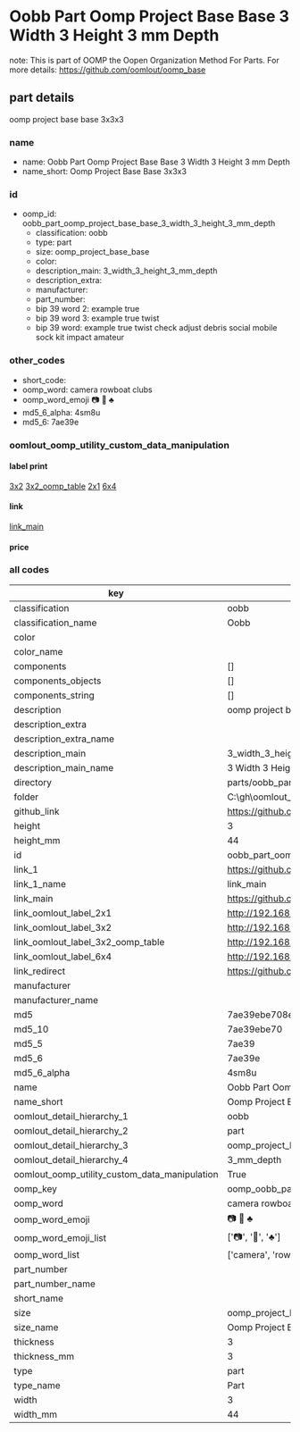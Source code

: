 # Oobb Part Oomp Project Base Base 3 Width 3 Height 3 mm Depth  

note: This is part of OOMP the Oopen Organization Method For Parts. For more details: https://github.com/oomlout/oomp_base

##  part details
  



oomp project base base 3x3x3



### name
* name: Oobb Part Oomp Project Base Base 3 Width 3 Height 3 mm Depth
* name_short: Oomp Project Base Base 3x3x3 
### id
* oomp_id: oobb_part_oomp_project_base_base_3_width_3_height_3_mm_depth
  * classification: oobb
  * type: part
  * size: oomp_project_base_base
  * color: 
  * description_main: 3_width_3_height_3_mm_depth
  * description_extra: 
  * manufacturer: 
  * part_number: 
  * bip 39 word 2: example true
  * bip 39 word 3: example true twist
  * bip 39 word: example true twist check adjust debris social mobile sock kit impact amateur

### other_codes
* short_code: 
* oomp_word: camera rowboat clubs
* oomp_word_emoji :camera: :rowboat: :clubs:
* md5_6_alpha: 4sm8u
* md5_6: 7ae39e






### oomlout_oomp_utility_custom_data_manipulation
#### label print
[3x2](http://192.168.1.245:1112/?label=oomp%204sm8u)
[3x2_oomp_table](http://192.168.1.108:1112/?label=oomp%204sm8u)
[2x1](http://192.168.1.242:1112/?label=oomp%204sm8u)
[6x4](http://192.168.1.55:1112/?label=oomp%204sm8u)    

#### link

[link_main](https://github.com/oomlout/oomlout_oobb_version_4_generated_parts/tree/main/navigation_oomp/oobb/part/oomp_project_base_base/3_width_3_height_3_mm_depth/part)                              

#### price







### all codes 
| key | value |  
| --- | --- |  
| classification | oobb |  
| classification_name | Oobb |  
| color |  |  
| color_name |  |  
| components | [] |  
| components_objects | [] |  
| components_string | [] |  
| description | oomp project base base 3x3x3 |  
| description_extra |  |  
| description_extra_name |  |  
| description_main | 3_width_3_height_3_mm_depth |  
| description_main_name | 3 Width 3 Height 3 mm Depth |  
| directory | parts/oobb_part_oomp_project_base_base_3_width_3_height_3_mm_depth |  
| folder | C:\gh\oomlout_oobb_version_4_generated_parts\parts\oobb_part_oomp_project_base_base_3_width_3_height_3_mm_depth |  
| github_link | https://github.com/oomlout/oomlout_oomp_part_src/tree/main/parts/oobb_part_oomp_project_base_base_3_width_3_height_3_mm_depth |  
| height | 3 |  
| height_mm | 44 |  
| id | oobb_part_oomp_project_base_base_3_width_3_height_3_mm_depth |  
| link_1 | https://github.com/oomlout/oomlout_oobb_version_4_generated_parts/tree/main/navigation_oomp/oobb/part/oomp_project_base_base/3_width_3_height_3_mm_depth/part |  
| link_1_name | link_main |  
| link_main | https://github.com/oomlout/oomlout_oobb_version_4_generated_parts/tree/main/navigation_oomp/oobb/part/oomp_project_base_base/3_width_3_height_3_mm_depth/part |  
| link_oomlout_label_2x1 | http://192.168.1.242:1112/?label=oomp%204sm8u |  
| link_oomlout_label_3x2 | http://192.168.1.245:1112/?label=oomp%204sm8u |  
| link_oomlout_label_3x2_oomp_table | http://192.168.1.108:1112/?label=oomp%204sm8u |  
| link_oomlout_label_6x4 | http://192.168.1.55:1112/?label=oomp%204sm8u |  
| link_redirect | https://github.com/oomlout/oomlout_oobb_version_4_generated_parts/tree/main/parts/oobb_oomp_project_base_base_03_03_03 |  
| manufacturer |  |  
| manufacturer_name |  |  
| md5 | 7ae39ebe708e79bce181c271d73a5273 |  
| md5_10 | 7ae39ebe70 |  
| md5_5 | 7ae39 |  
| md5_6 | 7ae39e |  
| md5_6_alpha | 4sm8u |  
| name | Oobb Part Oomp Project Base Base 3 Width 3 Height 3 mm Depth |  
| name_short | Oomp Project Base Base 3x3x3  |  
| oomlout_detail_hierarchy_1 | oobb |  
| oomlout_detail_hierarchy_2 | part |  
| oomlout_detail_hierarchy_3 | oomp_project_base_base |  
| oomlout_detail_hierarchy_4 | 3_mm_depth |  
| oomlout_oomp_utility_custom_data_manipulation | True |  
| oomp_key | oomp_oobb_part_oomp_project_base_base_3_width_3_height_3_mm_depth |  
| oomp_word | camera rowboat clubs |  
| oomp_word_emoji | :camera: :rowboat: :clubs: |  
| oomp_word_emoji_list | [':camera:', ':rowboat:', ':clubs:'] |  
| oomp_word_list | ['camera', 'rowboat', 'clubs'] |  
| part_number |  |  
| part_number_name |  |  
| short_name |  |  
| size | oomp_project_base_base |  
| size_name | Oomp Project Base Base |  
| thickness | 3 |  
| thickness_mm | 3 |  
| type | part |  
| type_name | Part |  
| width | 3 |  
| width_mm | 44 |  
